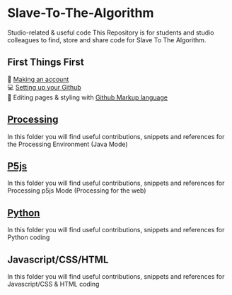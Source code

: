 # Slave-To-The-Algorithm
Studio-related & useful code
This Repository is for students and studio colleagues to find, store and share code for Slave To The Algorithm.

## First Things First
:bust_in_silhouette: [Making an account](https://github.com/)<br/>
:computer: [Setting up your Github](https://docs.github.com/en/github/getting-started-with-github) <br/>
:man_dancing: Editing pages & styling with [Github Markup language](https://guides.github.com/features/mastering-markdown/)

## <a href="https://github.com/karenanndonnachie/Slave-To-The-Algorithm/tree/master/Processing">Processing</a>
In this folder you will find useful contributions, snippets and references for the Processing Environment (Java Mode)

## <a href="https://github.com/karenanndonnachie/Slave-To-The-Algorithm/tree/master/P5js">P5js</a>
In this folder you will find useful contributions, snippets and references for Processing p5js Mode (Processing for the web)

## [Python](Python/)
In this folder you will find useful contributions, snippets and references for Python coding

## Javascript/CSS/HTML
In this folder you will find useful contributions, snippets and references for Javascript/CSS & HTML coding
